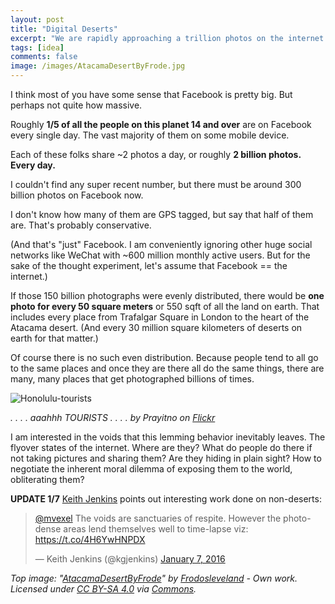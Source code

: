 ```yaml
---
layout: post
title: "Digital Deserts"
excerpt: "We are rapidly approaching a trillion photos on the internet. Yet there are places near you that you will still need to go to in order to see them. Digital deserts."
tags: [idea]
comments: false
image: /images/AtacamaDesertByFrode.jpg
---
```


I think most of you have some sense that Facebook is pretty big. But perhaps not quite how massive.

Roughly **1/5 of all the people on this planet 14 and over** are on Facebook every single day. The vast majority of them on some mobile device. 

Each of these folks share ~2 photos a day, or roughly **2 billion photos. Every day.**

I couldn't find any super recent number, but there must be around 300 billion photos on Facebook now. 

I don't know how many of them are GPS tagged, but say that half of them are. That's probably conservative.

(And that's "just" Facebook. I am conveniently ignoring other huge social networks like WeChat with ~600 million monthly active users. But for the sake of the thought experiment, let's assume that Facebook == the internet.)

If those 150 billion photographs were evenly distributed, there would be **one photo for every 50 square meters** or 550 sqft of all the land on earth. That includes every place from Trafalgar Square in London to the heart of the Atacama desert. (And every 30 million square kilometers of deserts on earth for that matter.)

Of course there is no such even distribution. Because people tend to all go to the same places and once they are there all do the same things, there are many, many places that get photographed billions of times.

![Honolulu-tourists](https://farm4.staticflickr.com/3945/15547224335_f3d66d66a2_k_d.jpg)

*. . . . aaahhh TOURISTS . . . . by Prayitno on [Flickr](https://www.flickr.com/photos/prayitnophotography/15547224335)*

I am interested in the voids that this lemming behavior inevitably leaves. The flyover states of the internet. Where are they? What do people do there if not taking pictures and sharing them? Are they hiding in plain sight? How to negotiate the inherent moral dilemma of exposing them to the world, obliterating them?

**UPDATE 1/7** [Keith Jenkins](https://twitter.com/kgjenkins) points out interesting work done on non-deserts:

<blockquote class="twitter-tweet" lang="en"><p lang="en" dir="ltr"><a href="https://twitter.com/mvexel">@mvexel</a> The voids are sanctuaries of respite.&#10;However the photo-dense areas lend themselves well to time-lapse viz: <a href="https://t.co/4H6YwHNPDX">https://t.co/4H6YwHNPDX</a></p>&mdash; Keith Jenkins (@kgjenkins) <a href="https://twitter.com/kgjenkins/status/685174110415155200">January 7, 2016</a></blockquote>
<script async src="//platform.twitter.com/widgets.js" charset="utf-8"></script>

*Top image: "<a href="https://commons.wikimedia.org/wiki/File:AtacamaDesertByFrode.jpg#/media/File:AtacamaDesertByFrode.jpg">AtacamaDesertByFrode</a>" by <a href="//commons.wikimedia.org/w/index.php?title=User:Frodosleveland&amp;action=edit&amp;redlink=1" class="new" title="User:Frodosleveland (page does not exist)">Frodosleveland</a> - <span class="int-own-work" lang="en">Own work</span>. Licensed under <a href="http://creativecommons.org/licenses/by-sa/4.0" title="Creative Commons Attribution-Share Alike 4.0">CC BY-SA 4.0</a> via <a href="https://commons.wikimedia.org/wiki/">Commons</a>.*
